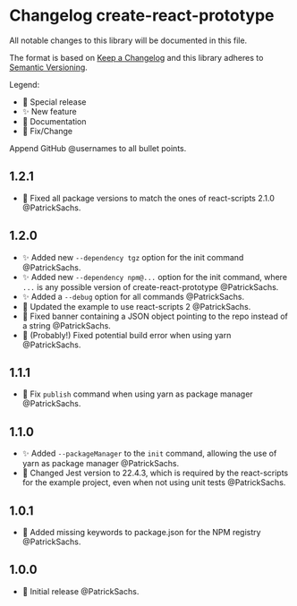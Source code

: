 # Changelog create-react-prototype

All notable changes to this library will be documented in this file.

The format is based on [Keep a Changelog](http://keepachangelog.com/en/1.0.0/) and this library adheres to [Semantic Versioning](http://semver.org/spec/v2.0.0.html).

Legend:

* 🎉 Special release
* ✨ New feature
* 📃 Documentation
* 🔧 Fix/Change

Append GitHub @usernames to all bullet points.

## 1.2.1

* 🔧 Fixed all package versions to match the ones of react-scripts 2.1.0 @PatrickSachs.

## 1.2.0

* ✨ Added new `--dependency tgz` option for the init command @PatrickSachs.
* ✨ Added new `--dependency npm@...` option for the init command, where `...` is any possible version of create-react-prototype @PatrickSachs.
* ✨ Added a `--debug` option for all commands @PatrickSachs.
* 🔧 Updated the example to use react-scripts 2 @PatrickSachs.
* 🔧 Fixed banner containing a JSON object pointing to the repo instead of a string @PatrickSachs.
* 🔧 (Probably!) Fixed potential build error when using yarn @PatrickSachs.

## 1.1.1

* 🔧 Fix `publish` command when using yarn as package manager @PatrickSachs.

## 1.1.0

* ✨ Added `--packageManager` to the `init` command, allowing the use of yarn as package manager @PatrickSachs.
* 🔧 Changed Jest version to 22.4.3, which is required by the react-scripts for the example project, even when not using unit tests @PatrickSachs.

## 1.0.1

* 🔧 Added missing keywords to package.json for the NPM registry @PatrickSachs.

## 1.0.0

* 🎉 Initial release @PatrickSachs.
